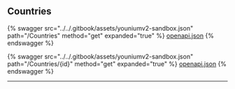 ## Countries




{% swagger src="../../.gitbook/assets/youniumv2-sandbox.json" path="/Countries" method="get" expanded="true" %}
[openapi.json](./docs-sandbox/.gitbook/assets/youniumv2-sandbox.json)
{% endswagger %}

{% swagger src="../../.gitbook/assets/youniumv2-sandbox.json" path="/Countries/{id}" method="get" expanded="true" %}
[openapi.json](./docs-sandbox/.gitbook/assets/youniumv2-sandbox.json)
{% endswagger %}


---


